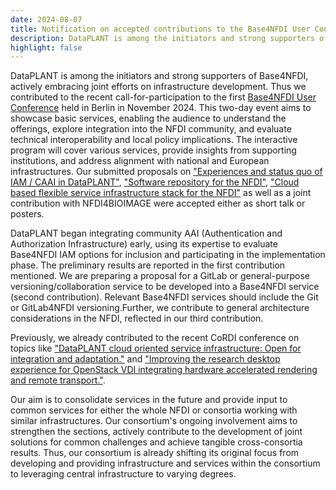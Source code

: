 ```yaml
---
date: 2024-08-07
title: Notification on accepted contributions to the Base4NFDI User Conference
description: DataPLANT is among the initiators and strong supporters of Base4NFDI, actively embracing joint efforts on infrastructure development. Thus we contributed to the recent call-for-participation to the first Base4NFDI User Conference held in Berlin in November 2024. This two-day event aims to showcase basic services...
highlight: false
---
```

DataPLANT is among the initiators and strong supporters of Base4NFDI, actively embracing joint efforts on infrastructure development. Thus we contributed to the recent call-for-participation to the first [Base4NFDI User Conference](https://events.gwdg.de/event/658/) held in Berlin in November 2024. This two-day event aims to showcase basic services, enabling the audience to understand the offerings, explore integration into the NFDI community, and evaluate technical interoperability and local policy implications. The interactive program will cover various services, provide insights from supporting institutions, and address alignment with national and European infrastructures. Our submitted proposals on ["Experiences and status quo of IAM / CAAI in DataPLANT"](https://events.gwdg.de/event/658/contributions/2379/), ["Software repository for the NFDI"](https://events.gwdg.de/event/658/contributions/2386/), ["Cloud based flexible service infrastructure stack for the NFDI"](https://events.gwdg.de/event/658/contributions/2388/) as well as a joint contribution with NFDI4BIOIMAGE were accepted either as short talk or posters.

DataPLANT began integrating community AAI (Authentication and Authorization Infrastructure) early, using its expertise to evaluate Base4NFDI IAM options for inclusion and participating in the implementation phase. The preliminary results are reported in the first contribution mentioned. We are preparing a proposal for a GitLab or general-purpose versioning/collaboration service to be developed into a Base4NFDI service (second contribution). Relevant Base4NFDI services should include the Git or GitLab4NFDI versioning.Further, we contribute to general architecture considerations in the NFDI, reflected in our third contribution.

Previously, we already contributed to the recent CoRDI conference on topics like ["DataPLANT cloud oriented service infrastructure: Open for integration and adaptation."](doi.org/10.52825/cordi.v1i.414) and ["Improving the research desktop experience for OpenStack VDI integrating hardware accelerated rendering and remote transport."](doi.org/10.52825/cordi.v1i.413).

Our aim is to consolidate services in the future and provide input to common services for either the whole NFDI or consortia working with similar infrastructures. Our consortium's ongoing involvement aims to strengthen the sections, actively contribute to the development of joint solutions for common challenges and achieve tangible cross-consortia results. Thus, our consortium is already shifting its original focus from developing and providing infrastructure and services within the consortium to leveraging central infrastructure to varying degrees. 